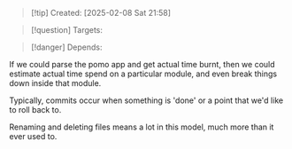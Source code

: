 
>[!tip] Created: [2025-02-08 Sat 21:58]

>[!question] Targets: 

>[!danger] Depends: 

If we could parse the pomo app and get actual time burnt, then we could estimate actual time spend on a particular module, and even break things down inside that module.

Typically, commits occur when something is 'done' or a point that we'd like to roll back to.

Renaming and deleting files means a lot in this model, much more than it ever used to.